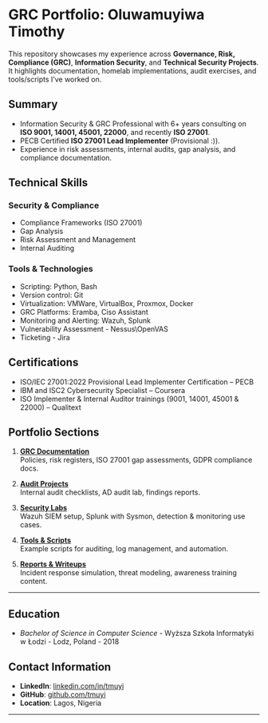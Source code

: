 # GRC Portfolio: Oluwamuyiwa Timothy

This repository showcases my experience across **Governance, Risk, Compliance (GRC)**, **Information Security**, and **Technical Security Projects**.  It highlights documentation, homelab implementations, audit exercises, and tools/scripts I’ve worked on.

## Summary

- Information Security & GRC Professional with 6+ years consulting on **ISO 9001, 14001, 45001, 22000**, and recently **ISO 27001**.
- PECB Certified **ISO 27001 Lead Implementer** (Provisional :)).
- Experience in risk assessments, internal audits, gap analysis, and compliance documentation.


## Technical Skills

### Security & Compliance
- Compliance Frameworks (ISO 27001)
- Gap Analysis 
- Risk Assessment and Management
- Internal Auditing

### Tools & Technologies
- Scripting: Python, Bash
- Version control: Git
- Virtualization: VMWare, VirtualBox, Proxmox, Docker 
- GRC Platforms: Eramba, Ciso Assistant
- Monitoring and Alerting: Wazuh, Splunk
- Vulnerability Assessment - Nessus\OpenVAS
- Ticketing - Jira


## Certifications

-	ISO/IEC 27001:2022 Provisional Lead Implementer Certification – PECB 
-	IBM and ISC2 Cybersecurity Specialist – Coursera 
-	ISO Implementer & Internal Auditor trainings (9001, 14001, 45001 & 22000) – Qualitext


## Portfolio Sections
1. **[GRC Documentation](https://github.com/TMuyi/grc-portfolio-projects/tree/main/01-GRC-Documentation)**  
   Policies, risk registers, ISO 27001 gap assessments, GDPR compliance docs.
   
2. **[Audit Projects](https://github.com/TMuyi/grc-portfolio-projects/tree/main/02_Audit_Projects/)**  
   Internal audit checklists, AD audit lab, findings reports.

3. **[Security Labs](https://github.com/TMuyi/grc-portfolio-projects/tree/main/03_Security_Labs/)**  
   Wazuh SIEM setup, Splunk with Sysmon, detection & monitoring use cases.

4. **[Tools & Scripts](https://github.com/TMuyi/grc-portfolio-projects/tree/main/04_Tools_Scripts/)**  
   Example scripts for auditing, log management, and automation.

5. **[Reports & Writeups](https://github.com/TMuyi/grc-portfolio-projects/tree/main/05_Reports_Writeups/)**  
   Incident response simulation, threat modeling, awareness training content.

---


## Education

- *Bachelor of Science in Computer Science* - Wyższa Szkoła Informatyki w Łodzi - Lodz, Poland - 2018

## Contact Information

- **LinkedIn**: [linkedin.com/in/tmuyi](https://linkedin.com/in/tmuyi)
- **GitHub**: [github.com/tmuyi](https://github.com/tmuyi)
- **Location**: Lagos, Nigeria
---

